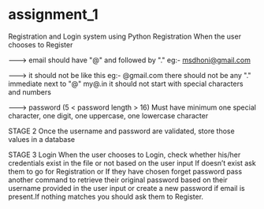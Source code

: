# assignment_1
Registration and Login system using Python
Registration When the user chooses to Register

---> email should have "@" and followed by "." eg:- msdhoni@gmail.com

---> it should not be like this eg:- @gmail.com there should not be any "." immediate next to "@" my@.in it should not start with special characters and numbers

---> password (5 < password length > 16) Must have minimum one special character, one digit, one uppercase, one lowercase character

STAGE 2 Once the username and password are validated, store those values in a database

STAGE 3 Login When the user chooses to Login, check whether his/her credentials exist in the file or not based on the user input If doesn’t exist ask them to go for Registration or If they have chosen forget password pass another command to retrieve their original password based on their username provided in the user input or create a new password if email is present.If nothing matches you should ask them to Register.
